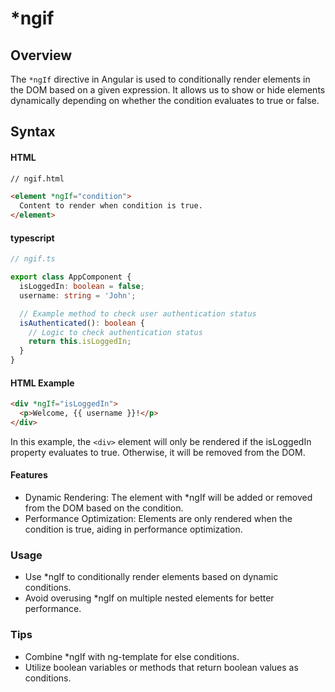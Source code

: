 # *ngif

## Overview
The `*ngIf` directive in Angular is used to conditionally render elements in the DOM based on a given expression. It allows us to show or hide elements dynamically depending on whether the condition evaluates to true or false.

## Syntax

#### HTML
```html
// ngif.html

<element *ngIf="condition">
  Content to render when condition is true.
</element>
```
#### typescript
```ts
// ngif.ts

export class AppComponent {
  isLoggedIn: boolean = false;
  username: string = 'John';

  // Example method to check user authentication status
  isAuthenticated(): boolean {
    // Logic to check authentication status
    return this.isLoggedIn;
  }
}
```

#### HTML Example
```html
<div *ngIf="isLoggedIn">
  <p>Welcome, {{ username }}!</p>
</div>
```

In this example, the `<div>` element will only be rendered if the isLoggedIn property evaluates to true. Otherwise, it will be removed from the DOM.

#### Features
- Dynamic Rendering: The element with *ngIf will be added or removed from the DOM based on the condition.
- Performance Optimization: Elements are only rendered when the condition is true, aiding in performance optimization.

### Usage
- Use *ngIf to conditionally render elements based on dynamic conditions.
- Avoid overusing *ngIf on multiple nested elements for better performance.

### Tips
- Combine *ngIf with ng-template for else conditions.
- Utilize boolean variables or methods that return boolean values as conditions.

